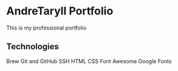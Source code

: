 # AndreTaryll Portfolio

This is my professional portfolio

## Technologies

Brew
Git and GitHub
SSH
HTML
CSS
Font Awesome
Google Fonts
